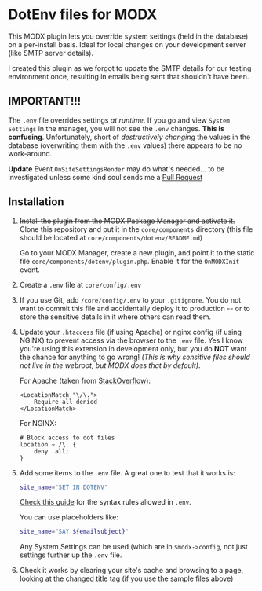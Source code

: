 # DotEnv files for MODX

This MODX plugin lets you override system settings (held in the database) on a per-install basis. Ideal for local changes on your development server (like SMTP server details).

I created this plugin as we forgot to update the SMTP details for our testing environment once, resulting in emails being sent that shouldn't have been.


## IMPORTANT!!!
The `.env` file overrides settings _at runtime_. If you go and view `System Settings` in the manager, you will not see the `.env` changes.
**This is confusing**. Unfortunately, short of _destructively changing_ the values in the database (overwriting them with the `.env` values) there appears to be no work-around.

**Update** Event `OnSiteSettingsRender` may do what's needed... to be investigated unless some kind soul sends me a [Pull Request]()

## Installation

  1. ~~Install the plugin from the MODX Package Manager and activate it.~~
     Clone this repository and put it in the `core/components` directory (this file should be located at `core/components/dotenv/README.md`)

     Go to your MODX Manager, create a new plugin, and point it to the static file `core/components/dotenv/plugin.php`. Enable it for the `OnMODXInit` event.

  1. Create a `.env` file at `core/config/.env`

  1. If you use Git, add `/core/config/.env` to your `.gitignore`. You do not want to commit this file and accidentally deploy it to production -- or to store the sensitive details in it where others can read them.

  1. Update your `.htaccess` file (if using Apache) or nginx config (if using NGINX) to prevent access via the browser to the `.env` file. Yes I know you're using this extension in development only, but you do **NOT** want the chance for anything to go wrong!
     _(This is why sensitive files should not live in the webroot, but MODX does that by default)_.

     For Apache (taken from [StackOverflow](https://stackoverflow.com/q/4352737/119750)):
     ```
     <LocationMatch "\/\.">
         Require all denied
     </LocationMatch>
     ```

     For NGINX:
     ```
     # Block access to dot files
     location ~ /\. {
         deny  all;
     }
     ```

  1. Add some items to the `.env` file. A great one to test that it works is:
     ```bash
     site_name="SET IN DOTENV"
     ```
     [Check this guide]() for the syntax rules allowed in `.env`.

     You can use placeholders like:
     ```bash
     site_name="SAY ${emailsubject}"
     ```
     Any System Settings can be used (which are in `$modx->config`, not just settings further up the `.env` file.

  1. Check it works by clearing your site's cache and browsing to a page, looking at the changed title tag (if you use the sample files above)